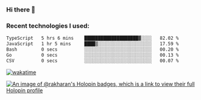 ### Hi there 👋

### Recent technologies I used:
<!--START_SECTION:waka-->

```txt
TypeScript   5 hrs 6 mins    ████████████████████▓░░░░   82.02 %
JavaScript   1 hr 5 mins     ████▒░░░░░░░░░░░░░░░░░░░░   17.59 %
Bash         0 secs          ░░░░░░░░░░░░░░░░░░░░░░░░░   00.20 %
Go           0 secs          ░░░░░░░░░░░░░░░░░░░░░░░░░   00.13 %
CSV          0 secs          ░░░░░░░░░░░░░░░░░░░░░░░░░   00.07 %
```

<!--END_SECTION:waka-->
[![wakatime](https://wakatime.com/badge/user/fe50d444-0cee-4d14-a0b3-b9e8509eb4d0.svg)](https://wakatime.com/@fe50d444-0cee-4d14-a0b3-b9e8509eb4d0)

[![An image of @rakharan's Holopin badges, which is a link to view their full Holopin profile](https://holopin.me/rakharan)](https://holopin.io/@rakharan)
